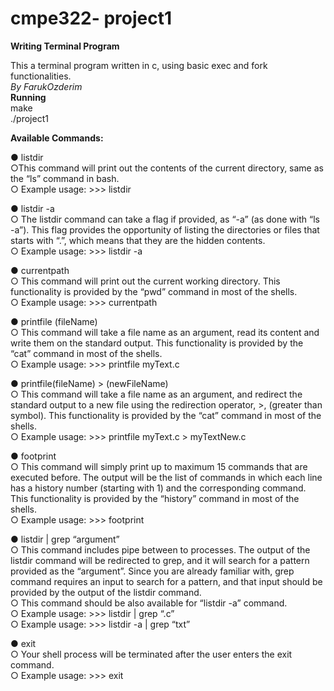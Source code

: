 # cmpe322- project1

**Writing Terminal Program**

This a terminal program written in c, using basic exec and fork functionalities.  
_By FarukOzderim_  
**Running**  
make  
./project1  

**Available Commands:**

● listdir  
○This command will print out the contents of the current directory, same as the “ls” command in bash.  
○ Example usage: >>> listdir  

● listdir -a  
○ The listdir command can take a flag if provided, as “-a” (as done with “ls -a”). This flag provides the opportunity of listing the directories or files that starts with “.”, which means that they are the hidden contents.  
○ Example usage: >>> listdir -a  

● currentpath  
○ This command will print out the current working directory. This functionality is provided  by the “pwd” command in most of the shells.  
○ Example usage: >>> currentpath  

● printfile (fileName)  
○ This command will take a file name as an argument, read its content and write them on the standard output. This functionality is provided by the “cat” command in most of the shells.  
○ Example usage: >>> printfile myText.c  

● printfile(fileName) > (newFileName)  
○ This command will take a file name as an argument, and redirect the standard output to a new file using the redirection operator, >, (greater than symbol). This functionality is provided by the “cat” command in most of the shells.  
○ Example usage: >>> printfile myText.c > myTextNew.c  

● footprint  
○ This command will simply print up to maximum 15 commands that are executed before. The output will be the list of commands in which each line has a history number (starting with 1) and the corresponding command. This functionality is provided by the “history” command in most of the shells.  
○ Example usage: >>> footprint  

● listdir | grep “argument”  
○ This command includes pipe between to processes. The output of the listdir command will be redirected to grep, and it will search for a pattern provided as the “argument”. Since you are already familiar with, grep command requires an input to search for a pattern, and that input should be provided by the output of the listdir command.  
○ This command should be also available for “listdir -a” command.  
○ Example usage: >>> listdir | grep “.c”  
○ Example usage: >>> listdir -a | grep “txt”  

● exit  
○ Your shell process will be terminated after the user enters the exit command.  
○ Example usage: >>> exit  
